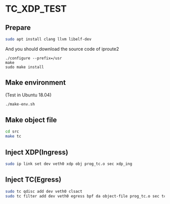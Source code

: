 # TC_XDP_TEST

## Prepare

``` bash
sudo apt install clang llvm libelf-dev
```

And you should download the source code of iproute2

```
./configure --prefix=/usr
make
sudo make install
```

## Make environment

(Test in Ubuntu 18.04)

```bash
./make-env.sh
```

## Make object file

```bash
cd src
make tc
```

## Inject XDP(Ingress)

```bash
sudo ip link set dev veth0 xdp obj prog_tc.o sec xdp_ing
```

## Inject TC(Egress)

```bash
sudo tc qdisc add dev veth0 clsact
sudo tc filter add dev veth0 egress bpf da object-file prog_tc.o sec tc_egr
```
